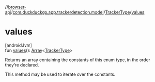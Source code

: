 //[browser-api](../../../index.md)/[com.duckduckgo.app.trackerdetection.model](../index.md)/[TrackerType](index.md)/[values](values.md)

# values

[androidJvm]\
fun [values](values.md)(): [Array](https://kotlinlang.org/api/latest/jvm/stdlib/kotlin/-array/index.html)&lt;[TrackerType](index.md)&gt;

Returns an array containing the constants of this enum type, in the order they're declared.

This method may be used to iterate over the constants.
